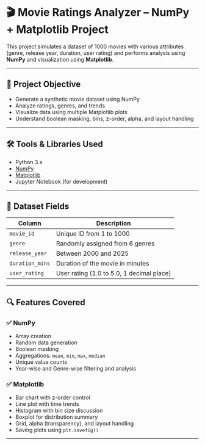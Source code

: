 # 🎬 Movie Ratings Analyzer – NumPy + Matplotlib Project

This project simulates a dataset of 1000 movies with various attributes (genre, release year, duration, user rating) and performs analysis using **NumPy** and visualization using **Matplotlib**.

---

## 📌 Project Objective

- Generate a synthetic movie dataset using NumPy
- Analyze ratings, genres, and trends
- Visualize data using multiple Matplotlib plots
- Understand boolean masking, bins, z-order, alpha, and layout handling

---

## 🛠️ Tools & Libraries Used

- Python 3.x
- [NumPy](https://numpy.org/)
- [Matplotlib](https://matplotlib.org/)
- Jupyter Notebook (for development)

---

## 📁 Dataset Fields

| Column         | Description                              |
|----------------|------------------------------------------|
| `movie_id`     | Unique ID from 1 to 1000                 |
| `genre`        | Randomly assigned from 6 genres          |
| `release_year` | Between 2000 and 2025                    |
| `duration_mins`| Duration of the movie in minutes         |
| `user_rating`  | User rating (1.0 to 5.0, 1 decimal place)|

---

## 🔍 Features Covered

### ✅ NumPy
- Array creation
- Random data generation
- Boolean masking
- Aggregations: `mean`, `min`, `max`, `median`
- Unique value counts
- Year-wise and Genre-wise filtering and analysis

### ✅ Matplotlib
- Bar chart with z-order control
- Line plot with time trends
- Histogram with bin size discussion
- Boxplot for distribution summary
- Grid, alpha (transparency), and layout handling
- Saving plots using `plt.savefig()`

---

